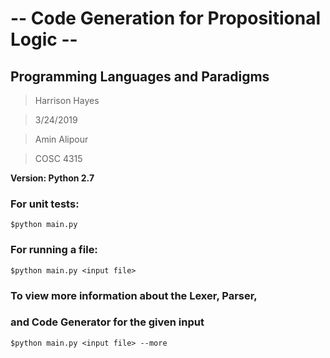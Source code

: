 # -- Code Generation for Propositional Logic --

## Programming Languages and Paradigms

>Harrison Hayes

>3/24/2019

>Amin Alipour

>COSC 4315

**Version: Python 2.7**

### For unit tests:

    $python main.py

### For running a file:

    $python main.py <input file>

### To view more information about the Lexer, Parser,
### and Code Generator for the given input

    $python main.py <input file> --more

